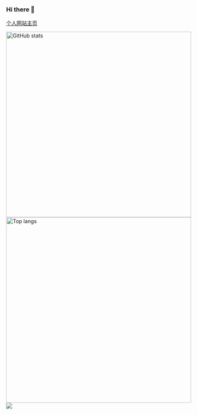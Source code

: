 ### Hi there 👋

<!--
**KrMzyc/KrMzyc** is a ✨ _special_ ✨ repository because its `README.md` (this file) appears on your GitHub profile.

Here are some ideas to get you started:


- 🔭 I’m currently working on ...
- 🌱 I’m currently learning ...
- 👯 I’m looking to collaborate on ...
- 🤔 I’m looking for help with ...
- 💬 Ask me about ...
- 📫 How to reach me: ...
- 😄 Pronouns: ...
- ⚡ Fun fact: ...
-->


[个人网站主页](https://www.krmzyc.com)

<img alt="GitHub stats" src="https://github-readme-stats.vercel.app/api?username=KrMzyc&bg_color=30,e96443,904e95&title_color=fff&text_color=fff&count_private=true&hide_border=true" width="500">
<img alt="Top langs" src="https://github-readme-stats.vercel.app/api/top-langs/?username=KrMzyc&hide=smali,smarty&&langs_count=20&layout=compact" width="500">

<img src="https://github-readme-stats.vercel.app/api/wakatime?username=KrMzyc&layout=compact">

